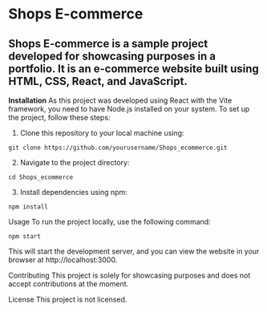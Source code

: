 # Shops E-commerce
## Shops E-commerce is a sample project developed for showcasing purposes in a portfolio. It is an e-commerce website built using HTML, CSS, React, and JavaScript.

**Installation**
As this project was developed using React with the Vite framework, you need to have Node.js installed on your system. To set up the project, follow these steps:

1. Clone this repository to your local machine using:

```git clone https://github.com/yourusername/Shops_ecommerce.git```

2. Navigate to the project directory:

```cd Shops_ecommerce```

3. Install dependencies using npm:

```npm install```

Usage
To run the project locally, use the following command:

```npm start```

This will start the development server, and you can view the website in your browser at http://localhost:3000.

Contributing
This project is solely for showcasing purposes and does not accept contributions at the moment.

License
This project is not licensed.